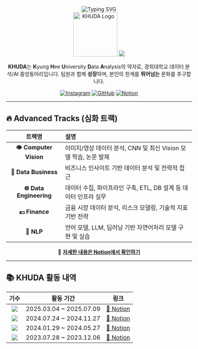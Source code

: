  <!--
# 제2회 KHUDA 데이터톤: *KHU'DATA*

이 GitHub는 **제2회 KHUDA 데이터톤**에 참가한 팀들의 모든 결과물을 모아두기 위한 공간입니다.

---

## 🎯 행사 개요

경희대학교 데이터 분석·AI 동아리 **KHUDA**가 주최하는 **2회차 데이터톤**입니다.  
다양한 학교의 학생들이 팀을 이루어 실생활 문제를 데이터로 해결하며,  
데이터 활용 역량과 협업 능력을 함께 키우는 것을 목표로 합니다.  

- 데이터 기반 문제 해결 능력 강화  
- 팀워크 및 커뮤니케이션 스킬 향상  
- 타 학교 학생들과의 네트워킹  
- 푸짐한 시상 및 상금 기회  

---

## 🤝 후원사

이번 데이터톤은 아래 후원사들의 지원으로 더욱 풍성하게 진행됩니다:

- **Perplexity**  
- **Monster Energy**  
- **한빛미디어**

---

## 📂 결과물 제출

각 팀은 팀 전용 Repository를 생성하고 완성된 결과물을 업로드 해주세요.

---

![제2회 KHUDA 데이터톤 포스터](https://github.com/user-attachments/assets/b93c04da-2b10-4630-8011-de30f59f2104)


-->
<!-- KHUDA README.md -->

<!-- KHUDA README.md -->

<!-- KHUDA README.md -->

<div align="center">

  <!-- Typing SVG Animation -->
  <img src="https://readme-typing-svg.demolab.com?font=Fira+Code&weight=600&size=24&pause=1000&color=3778C2&width=435&lines=Hi+there+%F0%9F%91%8B+Welcome+to+KHUDA!" alt="Typing SVG" />

  <!-- KHUDA Logo -->
  <br/>
  <img src="https://github.com/user-attachments/assets/7b28e1fe-02fa-481d-9315-960527ee3945" width="120" alt="KHUDA Logo" />

  <!-- Gradient Capsule Banner -->
  <img src="https://capsule-render.vercel.app/api?type=waving&color=0:3778C2,100:000000&height=120&section=header&text=Kyung%20Hee%20University%20Data%20Analysis&fontColor=ffffff&fontSize=25&fontAlignY=40" />

  <p><strong>KHUDA</strong>는 <strong>K</strong>yung <strong>H</strong>ee <strong>U</strong>niversity <strong>D</strong>ata <strong>A</strong>nalysis의 약자로,  
  경희대학교 데이터 분석/AI 중앙동아리입니다.  
  팀원과 함께 <strong>성장</strong>하며, 본인의 한계를 <strong>뛰어넘는</strong> 문화를 추구합니다.</p>

  <!-- Social Links -->
  [![Instagram](https://img.shields.io/badge/Instagram-E4405F?style=flat&logo=Instagram&logoColor=white)](https://www.instagram.com/khu_da.official)
  [![GitHub](https://img.shields.io/badge/GitHub-000000?style=flat&logo=GitHub&logoColor=white)](https://github.com/khuda-data)
  [![Notion](https://img.shields.io/badge/Notion-02458D?style=flat&logo=Notion&logoColor=white)](https://www.notion.so/KHUDA-8th-AI-KHUDA-236ca0f7fa4780aa889cc03ad5e02a97)

</div>

---

## 🔥 Advanced Tracks (심화 트랙)

<div align="center">

| 트랙명 | 설명 |
|:--:|:--|
| **👁️ Computer Vision** | 이미지/영상 데이터 분석, CNN 및 최신 Vision 모델 학습, 논문 발제 |
| **💼 Data Business** | 비즈니스 인사이트 기반 데이터 분석 및 전략적 접근 |
| **🌐 Data Engineering** | 데이터 수집, 파이프라인 구축, ETL, DB 설계 등 데이터 인프라 실무 |
| **💵 Finance** | 금융 시장 데이터 분석, 리스크 모델링, 기술적 지표 기반 전략 |
| **💬 NLP** | 언어 모델, LLM, 딥러닝 기반 자연어처리 모델 구현 및 실습 |

📌 <strong>[자세한 내용은 Notion에서 확인하기](https://www.notion.so/KHUDA-8th-AI-KHUDA-236ca0f7fa4780aa889cc03ad5e02a97)</strong>

</div>

---

## 📚 KHUDA 활동 내역

<div align="center">

| 기수 | 활동 기간 | 링크 |
|:--:|:--:|:--:|
| <img src="https://img.shields.io/badge/KHUDA--7th-252A5C?style=for-the-badge&logo=notion&logoColor=white"/> | 2025.03.04 ~ 2025.07.09 | [🔗 Notion](https://www.notion.so/KHUDA-7th-AI-KHUDA-17778008bf5880a7b78fe2c880a07b9f?pvs=4) |
| <img src="https://img.shields.io/badge/KHUDA--6th-44AF9F?style=for-the-badge&logo=notion&logoColor=white"/> | 2024.07.24 ~ 2024.11.27 | [🔗 Notion](https://boiled-stitch-a9a.notion.site/KHUDA-6th-AI-KHUDA-0a06a7da42a748a9b9ac3fa98646f61b?pvs=74) |
| <img src="https://img.shields.io/badge/KHUDA--5th-C78A3D?style=for-the-badge&logo=notion&logoColor=white"/> | 2024.01.29 ~ 2024.05.27 | [🔗 Notion](https://simple-board-99d.notion.site/c73b4ccb4b4f474198db0d931fa276fd?v=2c9c18f900eb40c0a3324a31a6cc1ef6) |
| <img src="https://img.shields.io/badge/KHUDA--4th-9932CC?style=for-the-badge&logo=notion&logoColor=white"/> | 2023.07.28 ~ 2023.12.06 | [🔗 Notion](https://khuda.notion.site/KHUDA-4th-AI-KHUDA-4-45e8834854dc4402b00b9622c3aa68ee?pvs=4) |

</div>
